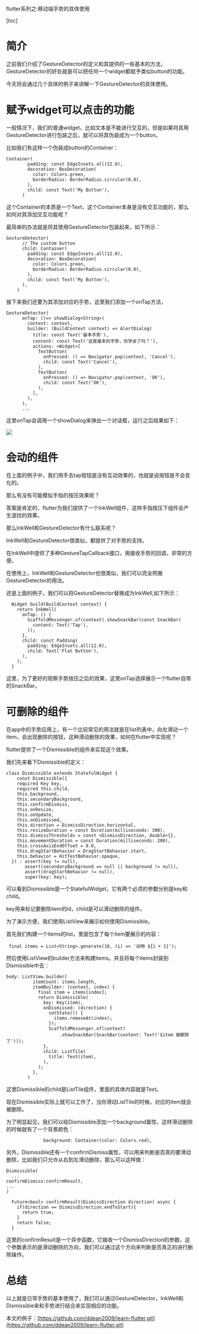 flutter系列之:移动端手势的具体使用

[toc]

# 简介

之前我们介绍了GestureDetector的定义和其提供的一些基本的方法，GestureDetector的好处就是可以把任何一个widget都赋予类似button的功能。

今天将会通过几个具体的例子来讲解一下GestureDetector的具体使用。

# 赋予widget可以点击的功能

一般情况下，我们的普通widget，比如文本是不能进行交互的，但是如果将其用GestureDetector进行包装之后，就可以将其伪装成为一个button。

比如我们有这样一个伪装成button的Container：

```
Container(
        padding: const EdgeInsets.all(12.0),
        decoration: BoxDecoration(
          color: Colors.green,
          borderRadius: BorderRadius.circular(8.0),
        ),
        child: const Text('My Button'),
      )
```

这个Container的本质是一个Text，这个Container本身是没有交互功能的，那么如何对其添加交互功能呢？

最简单的办法就是将其使用GestureDetector包装起来，如下所示：

```
GestureDetector(
      // The custom button
      child: Container(
        padding: const EdgeInsets.all(12.0),
        decoration: BoxDecoration(
          color: Colors.green,
          borderRadius: BorderRadius.circular(8.0),
        ),
        child: const Text('My Button'),
      ),
    )
```

接下来我们还要为其添加对应的手势，这里我们添加一个onTap方法，

```
GestureDetector(
      onTap: ()=> showDialog<String>(
        context: context,
        builder: (BuildContext context) => AlertDialog(
          title: const Text('基本手势'),
          content: const Text('这是基本的手势，你学会了吗？'),
          actions: <Widget>[
            TextButton(
              onPressed: () => Navigator.pop(context, 'Cancel'),
              child: const Text('Cancel'),
            ),
            TextButton(
              onPressed: () => Navigator.pop(context, 'OK'),
              child: const Text('OK'),
            ),
          ],
        ),
      ),
      ...
```

这里onTap会调用一个showDialog来弹出一个对话框，运行之后结果如下：

![](https://img-blog.csdnimg.cn/9f91afe5ffc6481a94e24fc09d0464a9.png)

# 会动的组件

在上面的例子中，我们用手去tap按钮是没有互动效果的，也就是说按钮是不会变化的。

那么有没有可能模拟手指的按压效果呢？

答案是肯定的，flutter为我们提供了一个InkWell组件，这样手指按压下组件会产生波纹的效果。

那么InkWell和GestureDetector有什么联系呢？

InkWell和GestureDetector很类似，都提供了对手势的支持。

在InkWell中提供了多种GestureTapCallback接口，用接收手势的回调，非常的方便。

在使用上，InkWell和GestureDetector也很类似，我们可以完全照搬GestureDetector的用法。

还是上面的例子，我们可以将GestureDetector替换成为InkWell,如下所示：

```
  Widget build(BuildContext context) {
    return InkWell(
      onTap: () {
        ScaffoldMessenger.of(context).showSnackBar(const SnackBar(
          content: Text('Tap'),
        ));
      },
      child: const Padding(
        padding: EdgeInsets.all(12.0),
        child: Text('Flat Button'),
      ),
    );
  }
```

这里，为了更好的观察手势按压之后的效果，这里onTap选择展示一个flutter自带的SnackBar。

# 可删除的组件

在app中的手势应用上，有一个比较常见的用法就是在list列表中，向左滑动一个item，会出现删除的按钮，这种滑动删除的效果，如何在flutter中实现呢？

flutter提供了一个Dismissible的组件来实现这个效果。

我们先来看下Dismissible的定义：

```
class Dismissible extends StatefulWidget {
    const Dismissible({
    required Key key,
    required this.child,
    this.background,
    this.secondaryBackground,
    this.confirmDismiss,
    this.onResize,
    this.onUpdate,
    this.onDismissed,
    this.direction = DismissDirection.horizontal,
    this.resizeDuration = const Duration(milliseconds: 300),
    this.dismissThresholds = const <DismissDirection, double>{},
    this.movementDuration = const Duration(milliseconds: 200),
    this.crossAxisEndOffset = 0.0,
    this.dragStartBehavior = DragStartBehavior.start,
    this.behavior = HitTestBehavior.opaque,
  }) : assert(key != null),
       assert(secondaryBackground == null || background != null),
       assert(dragStartBehavior != null),
       super(key: key);
```

可以看到Dismissible是一个StatefulWidget，它有两个必须的参数分别是key和child。

key用来标记要删除item的id，child是可以滑动删除的组件。

为了演示方便，我们使用ListView来展示如何使用Dismissible。

首先我们构建一个items的list，里面包含了每个item要展示的内容：

```
 final items = List<String>.generate(10, (i) => '动物 ${i + 1}');
```

然后使用ListView的builder方法来构建items。并且将每个items封装到Dismissible中去：

```
body: ListView.builder(
          itemCount: items.length,
          itemBuilder: (context, index) {
            final item = items[index];
            return Dismissible(
              key: Key(item),
              onDismissed: (direction) {
                setState(() {
                  items.removeAt(index);
                });
                ScaffoldMessenger.of(context)
                    .showSnackBar(SnackBar(content: Text('$item 被删除了')));
              },
              child: ListTile(
                title: Text(item),
              ),
            );
          },
        )
```
这里Dismissible的child是ListTile组件，里面的具体内容就是Text。

现在Dismissible实际上就可以工作了，当你滑动ListTile的时候，对应的item就会被删除。

为了明显起见，我们可以给Dismissible添加一个background属性，这样滑动删除的时候就有了一个背景颜色：

```
              background: Container(color: Colors.red),
```

另外，Dismissible还有一个confirmDismiss属性，可以用来判断是否真的要滑动删除，比如我们只允许从右到左滑动删除，那么可以这样做：

```
Dismissible(
  ...
confirmDismiss:confirmResult,
...
)

  Future<bool> confirmResult(DismissDirection direction) async {
    if(direction == DismissDirection.endToStart){
      return true;
    }
    return false;
  }
```

这里的confirmResult是一个异步函数，它接收一个DismissDirection的参数，这个参数表示的是滑动删除的方向，我们可以通过这个方向来判断是否真正的进行删除操作。

# 总结

以上就是日常手势的基本使用了，我们可以通过GestureDetector，InkWell和Dismissible来和手势进行结合来实现相应的功能。

本文的例子：[https://github.com/ddean2009/learn-flutter.git](https://github.com/ddean2009/learn-flutter.git)